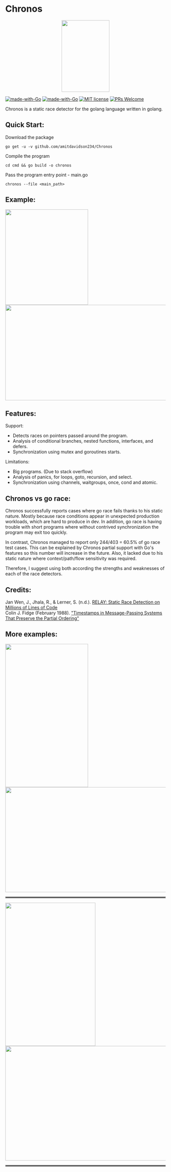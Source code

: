 # Chronos
<p align="center">
    <img src="https://i.imgur.com/AhLyxVh.jpeg" width="150" height="225">
</p>

[![made-with-Go](https://github.com/go-critic/go-critic/workflows/Go/badge.svg)](http://golang.org)
[![made-with-Go](https://img.shields.io/badge/Made%20with-Go-1f425f.svg)](http://golang.org)
[![MIT license](https://img.shields.io/badge/License-MIT-blue.svg)](https://lbesson.mit-license.org/)
[![PRs Welcome](https://img.shields.io/badge/PRs-welcome-brightgreen.svg?style=flat-square)](http://makeapullrequest.com)

Chronos is a static race detector for the golang language written in golang.

## Quick Start:
Download the package
```
go get -u -v github.com/amitdavidson234/Chronos
```
Compile the program
```
cd cmd && go build -o chronos
```

Pass the program entry point - main.go
```
chronos --file <main_path>
```

## Example:
<p float="left">
    <img src="https://i.imgur.com/LJMP9c2.png" width="260" height="300">
    <img src="https://i.imgur.com/tWIRIER.png" width="543" height="300">
</p>

## Features:
Support:
- Detects races on pointers passed around the program.
- Analysis of conditional branches, nested functions, interfaces, and defers.
- Synchronization using mutex and goroutines starts.

Limitations:
- Big programs. (Due to stack overflow)
- Analysis of panics, for loops, goto, recursion, and select.
- Synchronization using channels, waitgroups, once, cond and atomic.

## Chronos vs go race:
Chronos successfully reports cases where go race fails thanks to his static nature. Mostly because race conditions appear in unexpected production workloads, which are hard to produce in dev.
In addition, go race is having trouble with short programs where without contrived synchronization the program may exit too quickly.
 
In contrast, Chronos managed to report only 244/403 = 60.5% of go race test cases. This can be explained by Chronos partial support with Go's features so this number will increase in the future. 
Also, it lacked due to his static nature where context/path/flow sensitivity was required.

Therefore, I suggest using both according the strengths and weaknesses of each of the race detectors.
## Credits:
Jan Wen, J., Jhala, R., &amp; Lerner, S. (n.d.). [RELAY: Static Race Detection on Millions of Lines of Code](https://cseweb.ucsd.edu/~lerner/papers/relay.pdf)  
Colin J. Fidge (February 1988). ["Timestamps in Message-Passing Systems That Preserve the Partial Ordering"](http://zoo.cs.yale.edu/classes/cs426/2012/lab/bib/fidge88timestamps.pdf)

## More examples:
<p float="left">
    <img src="https://i.imgur.com/NvVWFRf.png" width="260" height="450">
    <img src="https://i.imgur.com/VdP7r8B.png" width="543" height="330">
</p>
<hr style="border:2px solid gray"> </hr>
<p float="left">
    <img src="https://i.imgur.com/app5tBc.png" width="283" height="450">
    <img src="https://i.imgur.com/jtiqKaP.png" width="525" height="360">
</p>
<hr style="border:2px solid gray"> </hr>
